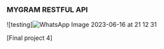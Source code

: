 ### MYGRAM RESTFUL API

![testing]![WhatsApp Image 2023-06-16 at 21 12 31](https://github.com/KampusMerdekaNodeJs/FinalProject4-Kelompok2/assets/100175934/4246114e-eaf8-450b-9f1e-31e3926b2d49)

[Final project 4]
